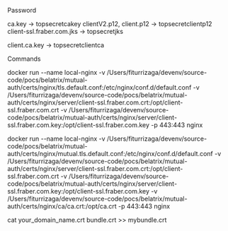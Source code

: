 Password

ca.key -> topsecretcakey
clientV2.p12, client.p12 -> topsecretclientp12
client-ssl.fraber.com.jks -> topsecretjks

client.ca.key -> topsecretclientca



Commands

docker run --name local-nginx -v /Users/fiturrizaga/devenv/source-code/pocs/belatrix/mutual-auth/certs/nginx/tls.default.conf:/etc/nginx/conf.d/default.conf -v /Users/fiturrizaga/devenv/source-code/pocs/belatrix/mutual-auth/certs/nginx/server/client-ssl.fraber.com.crt:/opt/client-ssl.fraber.com.crt -v /Users/fiturrizaga/devenv/source-code/pocs/belatrix/mutual-auth/certs/nginx/server/client-ssl.fraber.com.key:/opt/client-ssl.fraber.com.key -p 443:443 nginx

docker run --name local-nginx -v /Users/fiturrizaga/devenv/source-code/pocs/belatrix/mutual-auth/certs/nginx/mutual.tls.default.conf:/etc/nginx/conf.d/default.conf -v /Users/fiturrizaga/devenv/source-code/pocs/belatrix/mutual-auth/certs/nginx/server/client-ssl.fraber.com.crt:/opt/client-ssl.fraber.com.crt -v /Users/fiturrizaga/devenv/source-code/pocs/belatrix/mutual-auth/certs/nginx/server/client-ssl.fraber.com.key:/opt/client-ssl.fraber.com.key -v /Users/fiturrizaga/devenv/source-code/pocs/belatrix/mutual-auth/certs/nginx/ca/ca.crt:/opt/ca.crt -p 443:443 nginx

cat your_domain_name.crt bundle.crt >> mybundle.crt
